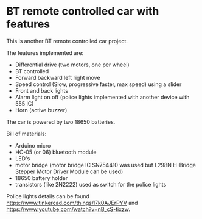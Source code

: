 # BT remote controlled car with features

This is another BT remote controlled car project. 

The features implemented are: 

- Differential drive (two motors, one per wheel)
- BT controlled
- Forward backward left right move
- Speed control (Slow, progressive faster, max speed) using a slider
- Front and back lights
- Alarm light on off (police lights implemented with another device with 555 IC)
- Horn (active buzzer)

The car is powered by two 18650 batteries.

Bill of materials: 

- Arduino micro
- HC-05 (or 06) bluetooth module
- LED's
- motor bridge (motor bridge IC SN754410 was used but L298N H-Bridge Stepper Motor Driver Module can be used)
- 18650 battery holder
- transistors (like 2N2222) used as switch for the police lights

Police lights details can be found  https://www.tinkercad.com/things/l7k0AJErPYV  and https://www.youtube.com/watch?v=nB_cS-tixzw. 
